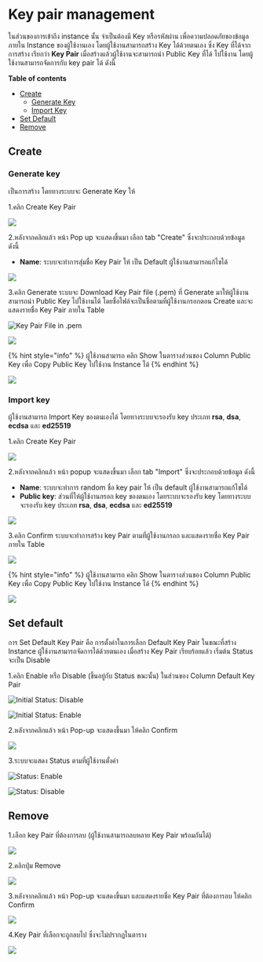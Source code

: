 # Key pair management

ในส่วนของการเข้าถึง instance นั้น จำเป็นต้องมี Key หรือรหัสผ่าน เพื่อความปลอดภัยของข้อมูลภายใน Instance ของผู้ใช้งานเอง โดยผู้ใช้งานสามารถสร้าง Key ได้ด้วยตนเอง ซึ่ง Key ที่ได้จากการสร้าง เรียกว่า **Key Pair** เมื่อสร้างแล้วผู้ใช้งานจะสามารถนำ Public Key ที่ได้ ไปใช้งาน โดยผู้ใช้งานสามารถจัดการกับ key pair ได้ ดังนี้

**Table of contents**

* [Create](key-pair-management.md#create)
  * [Generate Key](key-pair-management.md#generate-key)
  * [Import Key](key-pair-management.md#import-key)
* [Set Default](key-pair-management.md#set-default)
* [Remove](key-pair-management.md#remove)

## Create

### Generate key

เป็นการสร้าง โดยทางระบบจะ Generate Key ให้

1.คลิก Create Key Pair

![](../.gitbook/assets/create_keypair_1.png)

2.หลังจากคลิกแล้ว หน้า Pop up จะแสดงขึ้นมา เลือก tab "Create" ซึ่งจะประกอบด้วยข้อมูล ดังนี้

* **Name**: ระบบจะทำการสุ่มชื่อ Key Pair ให้ เป็น Default ผู้ใช้งานสามารถแก้ไขได้

![](../.gitbook/assets/create_keypair_2.png)

3.คลิก Generate ระบบจะ Download Key Pair file \(.pem\) ที่ Generate มาให้ผู้ใช้งานสามารถนำ Public Key ไปใช้งานได้ โดยชื่อไฟล์จะเป็นชื่อตามที่ผู้ใช้งานกรอกตอน Create และจะแสดงรายชื่อ Key Pair ภายใน Table

![Key Pair File in .pem](../.gitbook/assets/create_keypair_4.png)

![](../.gitbook/assets/create_keypair_5.png)

{% hint style="info" %}
ผู้ใช้งานสามารถ คลิก Show ในตารางส่วนของ Column Public Key เพื่อ Copy Public Key ไปใช้งาน Instance ได้
{% endhint %}

![](../.gitbook/assets/create_keypair_8.png)

### Import key

ผู้ใช้งานสามารถ Import Key ของตนเองได้ โดยทางระบบจะรองรับ key ประเภท **rsa**, **dsa**, **ecdsa** และ **ed25519**

1.คลิก Create Key Pair

![](../.gitbook/assets/create_keypair_1.png)

2.หลังจากคลิกแล้ว หน้า popup จะแสดงขึ้นมา เลือก tab "Import" ซึ่งจะประกอบด้วยข้อมูล ดังนี้

* **Name**: ระบบจะทำการ random ชื่อ key pair ให้ เป็น default ผู้ใช้งานสามารถแก้ไขได้  
* **Public key**: ส่วนที่ให้ผู้ใช้งานกรอก key ของตนเอง โดยระบบจะรองรับ key โดยทางระบบจะรองรับ key ประเภท **rsa**, **dsa**, **ecdsa** และ **ed25519**

![](../.gitbook/assets/create_keypair_6.png)

3.คลิก Confirm ระบบจะทำการสร้าง key Pair ตามที่ผู้ใช้งานกรอก และแสดงรายชื่อ Key Pair ภายใน Table

![](../.gitbook/assets/create_keypair_7.png)

{% hint style="info" %}
ผู้ใช้งานสามารถ คลิก Show ในตารางส่วนของ Column Public Key เพื่อ Copy Public Key ไปใช้งาน Instance ได้
{% endhint %}

![](../.gitbook/assets/create_keypair_8.png)

## Set default

การ Set Default Key Pair คือ การตั้งค่าในการเลือก Default Key Pair ในขณะที่สร้าง Instance ผู้ใช้งานสามารถจัดการได้ด้วยตนเอง เมื่อสร้าง Key Pair เรียบร้อยแล้ว เริ่มต้น Status จะเป็น Disable

1.คลิก Enable หรือ Disable \(ขึ้นอยู่กับ Status ขณะนั้น\) ในส่วนของ Column Default Key Pair

![Initial Status: Disable](../.gitbook/assets/set_default_1.png)

![Initial Status: Enable](../.gitbook/assets/set_default_3.png)

2.หลังจากคลิกแล้ว หน้า Pop-up จะแสดงขึ้นมา ให้คลิก Confirm

![](../.gitbook/assets/set_default_2.png)

3.ระบบจะแสดง Status ตามที่ผู้ใช้งานตั้งค่า

![Status: Enable](../.gitbook/assets/set_default_3.png)

![Status: Disable](../.gitbook/assets/set_default_1.png)

## Remove

1.เลือก key Pair ที่ต้องการลบ \(ผู้ใช้งานสามารถลบหลาย Key Pair พร้อมกันได้\)

![](../.gitbook/assets/remove_1.png)

2.คลิกปุ่ม Remove

![](../.gitbook/assets/remove_2.png)

3.หลังจากคลิกแล้ว หน้า Pop-up จะแสดงขึ้นมา และแสดงรายชื่อ Key Pair ที่ต้องการลบ ให้คลิก Confirm

![](../.gitbook/assets/remove_3.png)

4.Key Pair ที่เลือกจะถูกลบไป ซึ่งจะไม่ปรากฏในตาราง

![](../.gitbook/assets/remove_4.png)

